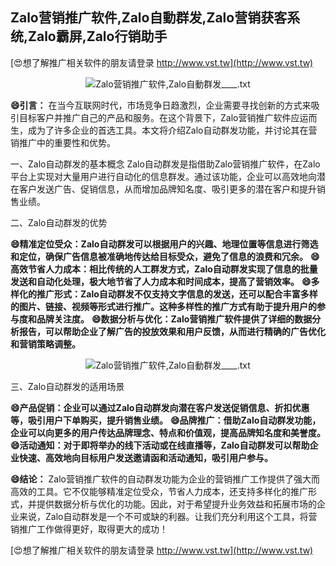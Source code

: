 ## **Zalo营销推广软件,Zalo自動群发,Zalo营销获客系统,Zalo霸屏,Zalo行销助手**

[😍想了解推广相关软件的朋友请登录 http://www.vst.tw](http://www.vst.tw)

 <center><img src="https://vst.tw/MP4/tuiguang/png/6.png" alt="Zalo营销推广软件,Zalo自動群发____.txt"></center>

**😄引言：**
在当今互联网时代，市场竞争日趋激烈，企业需要寻找创新的方式来吸引目标客户并推广自己的产品和服务。在这个背景下，Zalo营销推广软件应运而生，成为了许多企业的首选工具。本文将介绍Zalo自动群发功能，并讨论其在营销推广中的重要性和优势。

一、Zalo自动群发的基本概念
Zalo自动群发是指借助Zalo营销推广软件，在Zalo平台上实现对大量用户进行自动化的信息群发。通过该功能，企业可以高效地向潜在客户发送广告、促销信息，从而增加品牌知名度、吸引更多的潜在客户和提升销售业绩。

二、Zalo自动群发的优势

**😄精准定位受众：Zalo自动群发可以根据用户的兴趣、地理位置等信息进行筛选和定位，确保广告信息被准确地传达给目标受众，避免了信息的浪费和冗余。**
**😄高效节省人力成本：相比传统的人工群发方式，Zalo自动群发实现了信息的批量发送和自动化处理，极大地节省了人力成本和时间成本，提高了营销效率。**
**😄多样化的推广形式：Zalo自动群发不仅支持文字信息的发送，还可以配合丰富多样的图片、链接、视频等形式进行推广。这种多样性的推广方式有助于提升用户的参与度和品牌关注度。**
**😄数据分析与优化：Zalo营销推广软件提供了详细的数据分析报告，可以帮助企业了解广告的投放效果和用户反馈，从而进行精确的广告优化和营销策略调整。**

 <center><img src="https://vst.tw/MP4/tuiguang/png/7.png" alt="Zalo营销推广软件,Zalo自動群发____.txt"></center>

三、Zalo自动群发的适用场景

**😄产品促销：企业可以通过Zalo自动群发向潜在客户发送促销信息、折扣优惠等，吸引用户下单购买，提升销售业绩。**
**😄品牌推广：借助Zalo自动群发功能，企业可以向更多的用户传达品牌理念、特点和价值观，提高品牌知名度和美誉度。**
**😄活动通知：对于即将举办的线下活动或在线直播等，Zalo自动群发可以帮助企业快速、高效地向目标用户发送邀请函和活动通知，吸引用户参与。**

**😄结论：**
Zalo营销推广软件的自动群发功能为企业的营销推广工作提供了强大而高效的工具。它不仅能够精准定位受众，节省人力成本，还支持多样化的推广形式，并提供数据分析与优化的功能。因此，对于希望提升业务效益和拓展市场的企业来说，Zalo自动群发是一个不可或缺的利器。让我们充分利用这个工具，将营销推广工作做得更好，取得更大的成功！

[😍想了解推广相关软件的朋友请登录 http://www.vst.tw](http://www.vst.tw)



